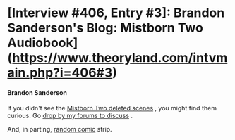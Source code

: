 # [Interview #406, Entry #3]: Brandon Sanderson's Blog: Mistborn Two Audiobook](https://www.theoryland.com/intvmain.php?i=406#3)

#### Brandon Sanderson

If you didn't see the
[Mistborn Two deleted scenes](http://www.brandonsanderson.com/blog/768/New-Annotation-and-Deleted-Scene)
, you might find them curious. Go
[drop by my forums to discuss](http://www.timewastersguide.com/forum/index.php?board=14.0)
.

And, in parting,
[random comic](http://www.smbc-comics.com/index.php?db=comics&id=1465)
strip.

